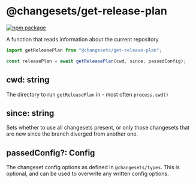 # @changesets/get-release-plan

[![npm package](https://img.shields.io/npm/v/@changesets/get-release-plan)](https://npmjs.com/package/@changesets/get-release-plan)

[//]: # ([![View changelog]&#40;https://img.shields.io/badge/Explore%20Changelog-brightgreen&#41;]&#40;./CHANGELOG.md&#41;)

A function that reads information about the current repository

```js
import getReleasePlan from "@changesets/get-release-plan";

const releasePlan = await getReleasePlan(cwd, since, passedConfig);
```

## cwd: string

The directory to run `getReleasePlan` in - most often `process.cwd()`

## since: string

Sets whether to use all changesets present, or only those changesets that are new since the branch
diverged from another one.

## passedConfig?: Config

The changeset config options as defined in `@changesets/types`. This is optional, and can be used to overwrite any written config options.
